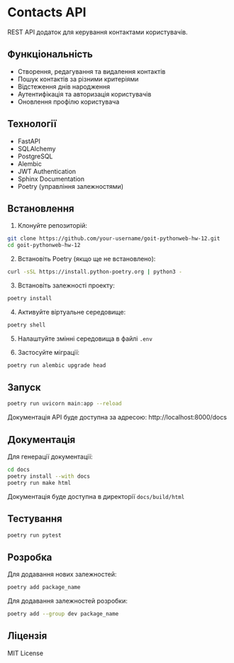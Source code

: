 # Contacts API

REST API додаток для керування контактами користувачів.

## Функціональність

- Створення, редагування та видалення контактів
- Пошук контактів за різними критеріями
- Відстеження днів народження
- Аутентифікація та авторизація користувачів
- Оновлення профілю користувача

## Технології

- FastAPI
- SQLAlchemy
- PostgreSQL
- Alembic
- JWT Authentication
- Sphinx Documentation
- Poetry (управління залежностями)

## Встановлення

1. Клонуйте репозиторій:

```bash
git clone https://github.com/your-username/goit-pythonweb-hw-12.git
cd goit-pythonweb-hw-12
```

2. Встановіть Poetry (якщо ще не встановлено):

```bash
curl -sSL https://install.python-poetry.org | python3 -
```

3. Встановіть залежності проекту:

```bash
poetry install
```

4. Активуйте віртуальне середовище:

```bash
poetry shell
```

5. Налаштуйте змінні середовища в файлі `.env`

6. Застосуйте міграції:

```bash
poetry run alembic upgrade head
```

## Запуск

```bash
poetry run uvicorn main:app --reload
```

Документація API буде доступна за адресою: http://localhost:8000/docs

## Документація

Для генерації документації:

```bash
cd docs
poetry install --with docs
poetry run make html
```

Документація буде доступна в директорії `docs/build/html`

## Тестування

```bash
poetry run pytest
```

## Розробка

Для додавання нових залежностей:

```bash
poetry add package_name
```

Для додавання залежностей розробки:

```bash
poetry add --group dev package_name
```

## Ліцензія

MIT License
